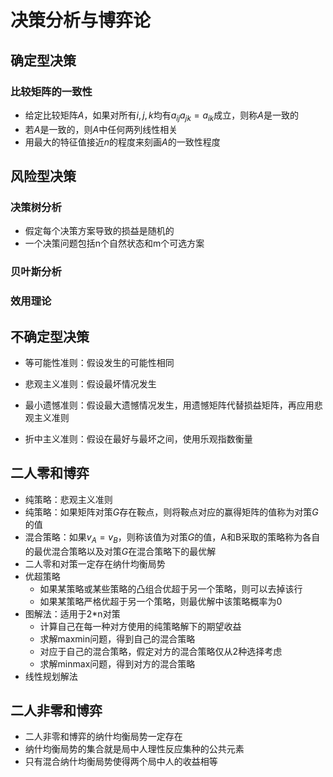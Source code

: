 # 决策分析与博弈论

## 确定型决策

### 比较矩阵的一致性

- 给定比较矩阵$A$，如果对所有$i,j,k$均有$a_{ij}a_{jk}=a_{ik}$成立，则称$A$是一致的
- 若$A$是一致的，则$A$中任何两列线性相关
- 用最大的特征值接近$n$的程度来刻画$A$的一致性程度



## 风险型决策

### 决策树分析

- 假定每个决策方案导致的损益是随机的
- 一个决策问题包括n个自然状态和m个可选方案



### 贝叶斯分析



### 效用理论



## 不确定型决策

- 等可能性准则：假设发生的可能性相同

- 悲观主义准则：假设最坏情况发生

- 最小遗憾准则：假设最大遗憾情况发生，用遗憾矩阵代替损益矩阵，再应用悲观主义准则

- 折中主义准则：假设在最好与最坏之间，使用乐观指数衡量



## 二人零和博弈

- 纯策略：悲观主义准则
- 纯策略：如果矩阵对策$G$存在鞍点，则将鞍点对应的赢得矩阵的值称为对策$G$的值
- 混合策略：如果$v_A=v_B$，则称该值为对策$G$的值，A和B采取的策略称为各自的最优混合策略以及对策$G$在混合策略下的最优解
- 二人零和对策一定存在纳什均衡局势
- 优超策略
  - 如果某策略或某些策略的凸组合优超于另一个策略，则可以去掉该行
  - 如果某策略严格优超于另一个策略，则最优解中该策略概率为0
- 图解法：适用于2*n对策
  - 计算自己在每一种对方使用的纯策略解下的期望收益
  - 求解maxmin问题，得到自己的混合策略
  - 对应于自己的混合策略，假定对方的混合策略仅从2种选择考虑
  - 求解minmax问题，得到对方的混合策略
- 线性规划解法



## 二人非零和博弈

- 二人非零和博弈的纳什均衡局势一定存在
- 纳什均衡局势的集合就是局中人理性反应集种的公共元素
- 只有混合纳什均衡局势使得两个局中人的收益相等
